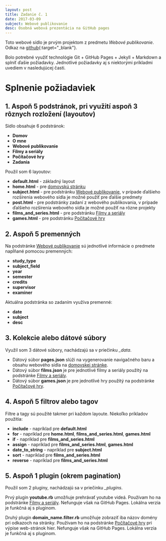 ```yaml
---
layout: post
title: Zadanie č. 1
date: 2017-03-09
subject: Webové publikovanie
desc: Osobná webová prezentácia na GitHub pages
---
```


Toto webové sídlo je prvým projektom z predmetu *Webové publikovanie*. Odkaz na [github](https://github.com/xgulism1/xgulism1.github.io){:target="_blank"}.

Bolo potrebné využiť technológie Git + GitHub Pages + Jekyll + Markdown a splniť ďašie požiadavky.
Jednotlivé požiadavky aj s niektorými príkladmi uvediem v nasledujúcej časti.
 
# Splnenie požiadaviek

## 1. Aspoň 5 podstránok, pri využití aspoň 3 rôznych rozložení (layoutov)

Sídlo obsahuje 6 podstránok:
* **Domov**
* **O mne**
* **Webové publikovanie**
* **Filmy a seriály**
* **Počítačové hry**
* **Zadania**

Použil som 6 layoutov:
* **default.html** - základný layout
* **home.html** - pre [domovskú stránku](/)
* **subject.html** - pre podstránku [Webové publikovanie](/wp), v prípade ďalšieho rozšírenia webového sídla je možné použiť pre ďalšie predmety
* **post.html** - pre podstránky zadaní z webového publikovania, v prípade ďalšieho rozšírenia webového sídla je možné použiť na rôzne projekty
* **films_and_series.html** - pre podstránku [Filmy a seriály](/films_and_series)
* **games.html** - pre podstránku [Počítačové hry](/games)

## 2. Aspoň 5 premenných

Na podstránke [Webové publikovanie](/wp) sú jednotlivé informácie o predmete napĺňané pomocou premenných:
* **study_type**
* **subject_field**
* **year**
* **semester**
* **credits**
* **supervisor**
* **examiner**

Aktuálna podstránka so zadaním využíva premenné:
* **date**
* **subject**
* **desc**

## 3. Kolekcie alebo dátové súbory

Využil som 3 dátové súbory, nachádzajú sa v priečinku *_data*.

* Dátový súbor **pages.json** slúži na vygenerovanie navigačného baru a obsahu webového sídla na [domovskej stránke](/).
* Dátový súbor **films.json** je pre jednotlivé filmy a seriály použitý na podstránke [Filmy a seriály](/films_and_series).
* Dátový súbor **games.json** je pre jednotlivé hry použitý na podstránke [Počítačové hry](/games).

## 4. Aspoň 5 filtrov alebo tagov

Filtre a tagy sú použité takmer pri každom layoute.
Niekoľko príkladov použitia:
* **include** - napríklad pre **default.html**
* **for** - napríklad pre **home.html**, **films_and_series.html**, **games.html**
* **if** - napríklad pre **films_and_series.html**
* **assign** - napríklad pre **films_and_series.html**, **games.html**
* **date_to_string** - napríklad pre **subject.html**
* **sort** - napríklad pre **films_and_series.html**
* **reverse** - napríklad pre **films_and_series.html**

## 5. Aspoň 1 plugin (okrem pagination)

Použil som 2 pluginy, nachádzajú sa v priečinku *_plugins*.

Prvý plugin **youtube.rb** umožňuje prehrávať youtube videá.
Používam ho na podstránke [Filmy a seriály](/films_and_series). 
Nefunguje však na GitHub Pages. Lokálna verzia je funkčná aj s pluginom.

Druhý plugin **domain_name.filter.rb** umožňuje zobraziť iba názov domény pri odkazoch na stránky.
Používam ho na podstránke [Počítačové hry](/games) pri výpise web-stránok hier.
Nefunguje však na GitHub Pages. Lokálna verzia je funkčná aj s pluginom.
